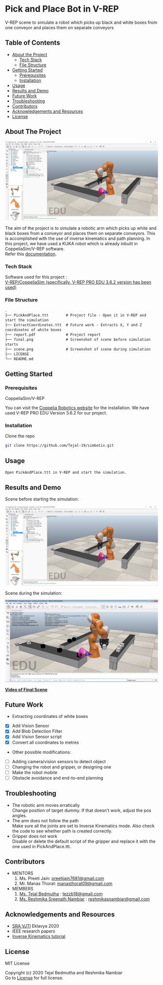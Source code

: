 # Pick and Place Bot in V-REP  
V-REP scene to simulate a robot which picks up black and white boxes from one conveyor and places them on separate conveyors  


<!-- TABLE OF CONTENTS -->
## Table of Contents

* [About the Project](#about-the-project)
  * [Tech Stack](#tech-stack)
  * [File Structure](#file-structure)
* [Getting Started](#getting-started)
  * [Prerequisites](#prerequisites)
  * [Installation](#installation)
* [Usage](#usage)
* [Results and Demo](#results-and-demo)
* [Future Work](#future-work)
* [Troubleshooting](#troubleshooting)
* [Contributors](#contributors)
* [Acknowledgements and Resources](#acknowledgements-and-resources)
* [License](#license)


<!-- ABOUT THE PROJECT -->
## About The Project
![Final Scene](final.png)  

The aim of the project is to simulate a robotic arm which picks up white and black boxes from a conveyor and places them on separate conveyors. This is accomplished with the use of inverse kinematics and path planning. In this project, we have used a KUKA robot which is already inbuilt in CoppeliaSim/V-REP software.   
Refer this [documentation](report.pdf).

### Tech Stack
Software used for this project :  
   [V-REP/CoppeliaSim (specifically, V-REP PRO EDU 3.6.2 version has been used)](https://www.coppeliarobotics.com/)

### File Structure
    .
    ├── PickAndPlace.ttt        # Project file - Open it in V-REP and start the simulation
    ├── ExtractCoordinates.ttt  # Future work - Extracts X, Y and Z coordinates of white boxes
    ├── report.pdf              # Project report
    ├── final.png               # Screenshot of scene before simulation starts
    ├── scene.png               # Screenshot of scene during simulation
    ├── LICENSE
    └── README.md  
    

<!-- GETTING STARTED -->
## Getting Started

### Prerequisites

 CoppeliaSim/V-REP

  You can visit the [Coppelia Robotics website](https://www.coppeliarobotics.com/previousVersions) for the installation. We have used V-REP PRO EDU Version 3.6.2 for our project.
  

### Installation
Clone the repo
```sh
git clone https://github.com/Tejal-19/simbotix.git
```

<!-- USAGE EXAMPLES -->
## Usage
```
Open PickAndPlace.ttt in V-REP and start the simulation.
```


<!-- RESULTS AND DEMO -->
## Results and Demo
Scene before starting the simulation:  
  
![**Before Starting Simulation**](final.png)  
  
Scene during the simulation:  
  
![**During Simulation**](scene.png)  
  
  
[**Video of Final Scene**](https://youtu.be/Pa8bjl16Gbc)  




<!-- FUTURE WORK -->
## Future Work
* Extracting coordinates of white boxes
- [x] Add Vision Sensor
- [x] Add Blob Detection Filter
- [x] Add Vision Sensor script
- [x] Convert all coordinates to metres  
* Other possible modifications:
- [ ] Adding camera/vision sensors to detect object
- [ ] Changing the robot and gripper, or designing one
- [ ] Make the robot mobile
- [ ] Obstacle avoidance and end-to-end planning

<!-- TROUBLESHOOTING -->
## Troubleshooting
* The robotic arm moves erratically  
  Change position of target dummy. If that doesn't work, adjust the pos angles.
* The arm does not follow the path  
  Make sure all the joints are set to Inverse Kinematics mode. Also check the code to see whether path is created correctly.
* Gripper does not work  
  Disable or delete the default script of the gripper and replace it with the one used in PickAndPlace.ttt.
  


<!-- CONTRIBUTORS -->
## Contributors

* MENTORS
  1. Ms. Preeti Jain: preetijain7681@gmail.com
  2. Mr. Manas Thorat: manasthorat09@gmail.com
* MEMBERS
  1. [Ms. Tejal Bedmutha](https://github.com/Tejal-19) : tezzb18@gmail.com
  2. [Ms. Reshmika Sreenath Nambiar](https://github.com/Reshmika-Nambiar) : reshmikasnambiar@gmail.com

<!-- ACKNOWLEDGEMENTS AND REFERENCES -->
## Acknowledgements and Resources
* [SRA VJTI](http://sra.vjti.info/) Eklavya 2020   
* IEEE research papers
* [Inverse Kinematics tutorial](https://youtu.be/JUiSZinyH1c)


<!-- LICENSE -->
## License
  MIT License  
  
  Copyright (c) 2020 Tejal Bedmutha and Reshmika Nambiar  
  Go to [License](LICENSE) for full license. 
 
 
